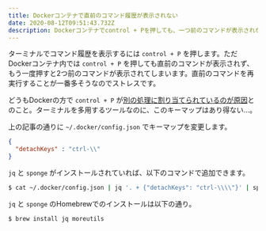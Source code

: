 ```yaml
---
title: Dockerコンテナで直前のコマンド履歴が表示されない
date: 2020-08-12T09:51:43.732Z
description: Dockerコンテナでcontrol + Pを押しても、一つ前のコマンドが表示されない。これはDockerの方で、同じショートカットに別の処理が割り当てられているため。
---
```


ターミナルでコマンド履歴を表示するには `control + P` を押します。ただDockerコンテナ内では `control + P` を押しても直前のコマンドが表示されず、もう一度押すと2つ前のコマンドが表示されてしまいます。直前のコマンドを再実行することが一番多そうなのでストレスです。

どうもDockerの方で `control + P` が[別の処理に割り当てられているのが原因](https://qiita.com/Yuki-Inoue/items/60ec916383025160fbb8#_reference-a2d9244a6c4496f4df05)とのこと。ターミナルを多用するツールなのに、このキーマップはあり得ない…。

上の記事の通りに `~/.docker/config.json` でキーマップを変更します。

```json
{
  "detachKeys" : "ctrl-\\"
}
```

`jq` と `sponge` がインストールされていれば、以下のコマンドで追加できます。

```bash
$ cat ~/.docker/config.json | jq '. + {"detachKeys": "ctrl-\\\\"}' | sponge ~/.docker/config.json
```

`jq` と `sponge` のHomebrewでのインストールは以下の通り。

```bash
$ brew install jq moreutils
```
